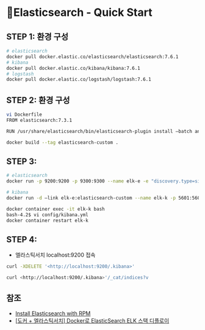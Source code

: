 # Elasticsearch - Quick Start

## STEP 1: 환경 구성

```bash
# elasticsearch
docker pull docker.elastic.co/elasticsearch/elasticsearch:7.6.1
# kibana
docker pull docker.elastic.co/kibana/kibana:7.6.1
# logstash
docker pull docker.elastic.co/logstash/logstash:7.6.1
```

## STEP 2: 환경 구성
```bash
vi Dockerfile
FROM elasticsearch:7.3.1

RUN /usr/share/elasticsearch/bin/elasticsearch-plugin install —batch analysis-nori

docker build --tag elasticsearch-custom .
```

## STEP 3: 
```bash
# elasticsearch
docker run -p 9200:9200 -p 9300:9300 --name elk-e -e "discovery.type=single-node" elasticsearch-custom

# kibana
docker run -d —link elk-e:elasticsearch-custom --name elk-k -p 5601:5601 docker.elastic.co/kibana/kibana:7.6.1

docker container exec -it elk-k bash
bash-4.2$ vi config/kibana.yml
docker container restart elk-k
```

## STEP 4: 
* 엘라스틱서치 localhost:9200 접속

```bash
curl -XDELETE '<http://localhost:9200/.kibana>'

curl <http://localhost:9200/.kibana>'/_cat/indices?v
```


## 참조
* [Install Elasticsearch with RPM](https://www.elastic.co/guide/en/elasticsearch/reference/current/rpm.html)
* [[도커 + 엘라스틱서치] Docker로 ElasticSearch ELK 스택 디플로이](https://gem1n1.tistory.com/83)
